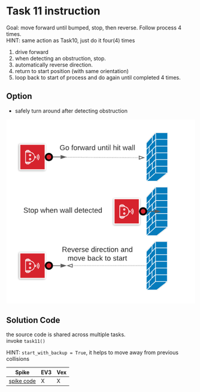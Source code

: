 # Task 11 instruction

Goal: move forward until bumped, stop, then reverse.  Follow process 4 times.  
HINT: same action as Task10, just do it four(4) times

1. drive forward
2. when detecting an obstruction, stop.
3. automatically reverse direction.
4. return to start position (with same orientation)
5. loop back to start of process and do again until completed 4 times.

## Option

* safely turn around after detecting obstruction

![view](./images/BumpReverse.png)

## Solution Code

the source code is shared across multiple tasks.  
invoke `task11()`

HINT: `start_with_backup = True`, it helps to move away from previous collisions

Spike|EV3|Vex
-----|---|---
[spike code](../spike-prime/task10-12.py)| X | X

